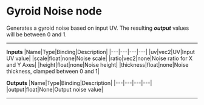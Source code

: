 # Gyroid Noise node
Generates a gyroid noise based on input UV. The resulting <b><i>output</i></b> values will be between 0 and 1.
<hr>

**Inputs**
|Name|Type|Binding|Description|
|---|---|---|---|
|uv|vec2|UV|Input UV value|
|scale|float|none|Noise scale|
|ratio|vec2|none|Noise ratio for X and Y Axes|
|height|float|none|Noise height|
|thickness|float|none|Noise thickness, clamped between 0 and 1|
  
**Outputs**
|Name|Type|Binding|Description|
|---|---|---|---|
|output|float|None|Output noise value|
___